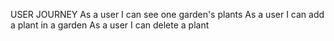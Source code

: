 USER JOURNEY
As a user I can see one garden's plants
As a user I can add a plant in a garden
As a user I can delete a plant